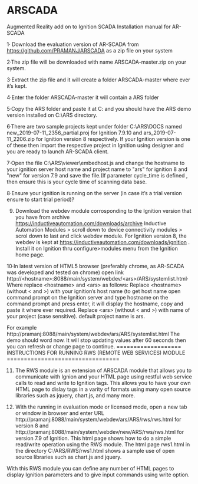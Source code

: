 # ARSCADA
Augmented Reality add on to Ignition SCADA
Installation manual for AR-SCADA

1· Download the evaluation version of AR-SCADA from https://github.com/PRAMANJ/ARSCADA as a zip file on your system

2·The zip file will be downloaded with name ARSCADA-master.zip on your system.

3·Extract the zip file and it will create a folder ARSCADA-master where ever it’s kept.

4·Enter the folder ARSCADA-master it will contain a ARS folder

5·Copy the ARS folder and paste it at C: and you should have the ARS demo version installed on C:\ARS directory.

6·There are two sample projects kept under folder C:\ARS\DOCS named new_2019-07-11_2356_partial.proj for Ignition 7.9.10 and ars_2019-07-11_2206.zip for Ignition version 8 respectively. If your Ignition version is one of these then import the respective project in Ignition using designer and you are ready to launch AR-SCADA client.

7·Open the file C:\ARS\viewer\embedhost.js and change the hostname to your ignition server host name and project name to "ars" for ignition 8 and "new" for version 7.9 and save the file.(If parameter cycle_time is defined , then ensure this is your cycle time of scanning data base.

8·Ensure your ignition is running on the server (in case it’s a trial version ensure to start trial period)?

9. Download the webdev module corrosponding to the Ignition version that you have from archive https://inductiveautomation.com/downloads/archive Inductive Automation Modules > scroll down to device connectivity modules > scrol down to last and click webdev module. For Ignition version 8, the webdev is kept at  https://inductiveautomation.com/downloads/ignition . Install it on Ignition thru configure>modules menu from the Ignition home page.

10·In latest version of HTML5 browser (preferably chrome, as AR-SCADA was developed and tested on chrome)  open link
http://\<hostname\>:8088/main/system/webdev/\<ars\>/ARS/systemlist.html· Where replace \<hostname\> and \<ars\> as follows:
  Replace \<hostname\> (without \< and \>) with your ignition’s host name (to get host name open command prompt on the Ignition server and type hostname on the command prompt and press enter, it will display the hostname, copy and paste it where ever required.
  Replace \<ars\> (without \< and \>) with name of your project (case sensitive). default project name is ars.
  
For example http://pramanj:8088/main/system/webdev/ars/ARS/systemlist.html
The demo should word now. It will stop updating values after 60 seconds then you can refresh or change page to continue.
=================== INSTRUCTIONS FOR RUNNING RWS (REMOTE WEB SERVICES) MODULE =================================

11. The RWS module is an extension of ARSCADA module that allows you to communicate with Ignion and your HTML page using restful web service calls to read and write to Ignition tags. This allows you to have your own HTML page to dislay tags in a varity of formats using many open source libraries such as jquery, chart.js, and many more.

12. With the running in evaluation mode or licensed mode, open a new tab or window in browser and enter URL http://pramanj:8088/main/system/webdev/ars/ARS/rws/rws.html for version 8 and http://pramanj:8088/main/system/webdev/new/ARS/rws/rws.html for version 7.9 of Ignition. This html page shows how to do a simple read/write operation using the RWS module. The html page rws1.html in the directory C:/ARS/RWS/rws1.html shows a sample use of open source libraries such as chart.js and jquery.

With this RWS module you can define any number of HTML pages to display Ignition parameters and to give input commands using write option.
